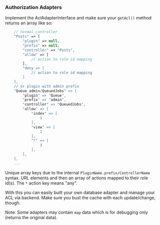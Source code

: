 ### Authorization Adapters

Implement the AclAdapterInterface and make sure your `getAcl()` method returns an array like so:
```php
    // normal controller
    "Posts" => [
        "plugin" => null,
        "prefix" => null,
        "controller" => "Posts",
        "allow" => [
            // action to role id mapping
        ],
        "deny => [
            // action to role id mapping
        ]
    ],
    // or plugin with admin prefix
    "Queue.admin/QueuedJobs" => [
        "plugin" => "Queue",
        "prefix" => "admin",
        "controller" => "QueuedJobs",
        "allow" => [
            "index" => [
                1
            ],
            "view" => [
                1
            ],
            "*" => [
                3
            ],
        ],
    ],
    ...
```

Unique array keys due to the internal `PluginName.prefix/ControllerName` syntax.
URL elements and then an array of actions mapped to their role id(s).
The `*` action key means "any".

With this you can easily built your own database adapter and manage your ACL via backend.
Make sure you bust the cache with each update/change, though.

Note: Some adapters may contain `map` data which is for debugging only (returns the original data).
